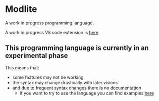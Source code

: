 # Modlite

A work in progress programming language.

A work in progress VS code extension is [here](https://github.com/StarsShadow-dev/modlite-vscode-extension).

## This programming language is currently in an experimental phase
This means that:
- some features may not be working
- the syntax may change drastically with later visions
- and due to frequent syntax changes there is no documentation
	- if you want to try to use the language you can find examples [here](./tests)